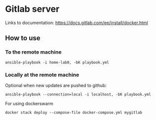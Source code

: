 # Gitlab server

Links to documentation: https://docs.gitlab.com/ee/install/docker.html

## How to use

### To the remote machine
``` /bin/bash
ansible-playbook -i home-lab0, -bK playbook.yml
```

### Locally at the remote machine
Optional when new updates are pushed to github:
``` /bin/bash
ansible-playbook --connection=local -i localhost, -bK playbook.yml
```

For using dockerswarm
``` /bin/bash
docker stack deploy --compose-file docker-compose.yml mygitlab
```
